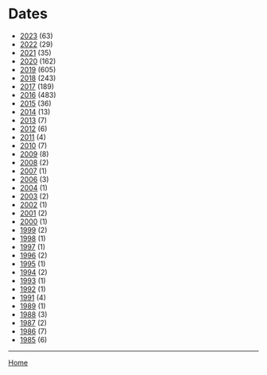 # Dates

  * [2023](./2023/index.md) (63)
  * [2022](./2022/index.md) (29)
  * [2021](./2021/index.md) (35)
  * [2020](./2020/index.md) (162)
  * [2019](./2019/index.md) (605)
  * [2018](./2018/index.md) (243)
  * [2017](./2017/index.md) (189)
  * [2016](./2016/index.md) (483)
  * [2015](./2015/index.md) (36)
  * [2014](./2014/index.md) (13)
  * [2013](./2013/index.md) (7)
  * [2012](./2012/index.md) (6)
  * [2011](./2011/index.md) (4)
  * [2010](./2010/index.md) (7)
  * [2009](./2009/index.md) (8)
  * [2008](./2008/index.md) (2)
  * [2007](./2007/index.md) (1)
  * [2006](./2006/index.md) (3)
  * [2004](./2004/index.md) (1)
  * [2003](./2003/index.md) (2)
  * [2002](./2002/index.md) (1)
  * [2001](./2001/index.md) (2)
  * [2000](./2000/index.md) (1)
  * [1999](./1999/index.md) (2)
  * [1998](./1998/index.md) (1)
  * [1997](./1997/index.md) (1)
  * [1996](./1996/index.md) (2)
  * [1995](./1995/index.md) (1)
  * [1994](./1994/index.md) (2)
  * [1993](./1993/index.md) (1)
  * [1992](./1992/index.md) (1)
  * [1991](./1991/index.md) (4)
  * [1989](./1989/index.md) (1)
  * [1988](./1988/index.md) (3)
  * [1987](./1987/index.md) (2)
  * [1986](./1986/index.md) (7)
  * [1985](./1985/index.md) (6)

----

[Home](../index.md)
